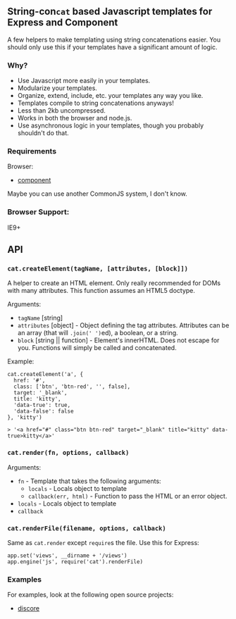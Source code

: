 ## String-con`cat` based Javascript templates for Express and Component

A few helpers to make templating using string concatenations easier. 
You should only use this if your templates have a significant amount of logic.

### Why?

* Use Javascript more easily in your templates.
* Modularize your templates.
* Organize, extend, include, etc. your templates any way you like.
* Templates compile to string concatenations anyways!
* Less than 2kb uncompressed.
* Works in both the browser and node.js.
* Use asynchronous logic in your templates, though you probably shouldn't do that.

### Requirements

Browser:

  * [component](https://github.com/component/component)

Maybe you can use another CommonJS system, I don't know.

### Browser Support:

IE9+

## API

### `cat.createElement(tagName, [attributes, [block]])`

A helper to create an HTML element. 
Only really recommended for DOMs with many attributes.
This function assumes an HTML5 doctype.

Arguments:

* `tagName` [string]
* `attributes` [object] - Object defining the tag attributes.
  Attributes can be an array (that will `.join(' ')`ed),
  a boolean, or a string.
* `block` [string || function] - Element's innerHTML. 
  Does not escape for you.
  Functions will simply be called and concatenated.

Example:

    cat.createElement('a', {
      href: '#',
      class: ['btn', 'btn-red', '', false],
      target: '_blank',
      title: 'kitty',
      'data-true': true,
      'data-false': false
    }, 'kitty')

    > '<a href="#" class="btn btn-red" target="_blank" title="kitty" data-true>kitty</a>'

### `cat.render(fn, options, callback)`

Arguments:

* `fn` - Template that takes the following arguments:
  * `locals` - Locals object to template
  * `callback(err, html)` - Function to pass the HTML or an error object.
* `locals` - Locals object to template
* `callback`

### `cat.renderFile(filename, options, callback)`

Same as `cat.render` except `require`s the file.
Use this for Express:

    app.set('views', __dirname + '/views')
    app.engine('js', require('cat').renderFile)

### Examples

For examples, look at the following open source projects:

* [discore](https://github.com/discore/discore-bootstrap)